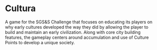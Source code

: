 # Cultura
A game for the SGS&S Challenge that focuses on educating its players on why early cultures developed the way they did by allowing the player to build and maintain an early civilization. Along with core city building features, the gameplay centers around accumulation and use of Culture Points to develop a unique society.
